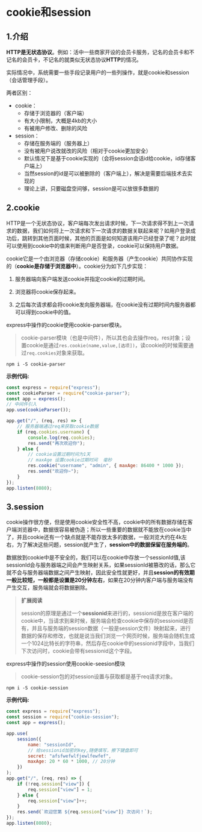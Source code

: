 # cookie和session

## 1.介绍

**HTTP是无状态协议**。例如：活中一些商家开设的会员卡服务，记名的会员卡和不记名的会员卡，不记名的就类似无状态协议**HTTP**的情况。

实际情况中，系统需要一些手段记录用户的一些列操作，就是cookie和session（会话管理手段）。

两者区别：

- cookie：
  - 存储于浏览器的（客户端）
  - 有大小限制，大概是4kb的大小
  - 有被用户修改、删除的风险
- session：
  - 存储在服务端的（服务器上）
  - 没有被用户说改就改的风险（相对于cookie更加安全）
  - 默认情况下是基于cookie实现的（会将session会话id给cookie，id存储客户端上）
  - 当然session的id是可以被删除的（客户端上），解决是需要后端技术去实现的
  - 理论上讲，只要磁盘空间够，session是可以放很多数据的

## 2.cookie

HTTP是一个无状态协议，客户端每次发出请求时候，下一次请求得不到上一次请求的数据，我们如何将上一次请求和下一次请求的数据关联起来呢？如用户登录成功后，跳转到其他页面时候，其他的页面是如何知道该用户已经登录了呢？此时就可以使用到cookie中的值来判断用户是否登录，cookie可以保持用户数据。

cookie它是一个由浏览器（存储cookie）和服务器（产生cookie）共同协作实现的（**cookie是存储于浏览器中**）。cookie分为如下几步实现：

1. 服务器端向客户端发送cookie并指定cookie的过期时间。

2. 浏览器将cookie保存起来。

3. 之后每次请求都会将cookie发向服务器端，在cookie没有过期时间内服务器都可以得到cookie中的值。

express中操作的cookie使用cookie-parser模块。

> cookie-parser模块（也是中间件），所以其也会去操作req，res对象；设置cookie是通过`res.cookie(name,value,[选项])`，读cookie的时候需要通过`req.cookies`对象来获取。

```shell
npm i -S cookie-parser
```

**示例代码:**

```javascript
const express = require("express");
const cookieParser = require("cookie-parser");
const app = express();
// 中间件引入
app.use(cookieParser());

app.get("/", (req, res) => {
    // 服务器端通过req来获取cookie数据
    if (req.cookies.username) {
        console.log(req.cookies);
        res.send("再次欢迎你");
    } else {
        // cookie设置过期时间为1天
        // maxAge 设置cookie过期时间  毫秒
        res.cookie("username", "admin", { maxAge: 86400 * 1000 });
        res.send("欢迎你~");
    }
});
app.listen(8080);
```

## 3.session

cookie操作很方便，但是使用cookie安全性不高，cookie中的所有数据存储在客户端浏览器中，数据很容易被伪造；所以一些重要的数据就不能放在cookie当中了，并且cookie还有一个缺点就是不能存放太多的数据，一般浏览大约在4k左右，为了解决这些问题，session就产生了，**session中的数据保留在服务端的**。

数据放到cookie中是不安全的，我们可以在cookie中存放一个sessionId值,该sessionId会与服务器端之间会产生映射关系，如果sessionId被篡改的话，那么它就不会与服务器端数据之间产生映射，因此安全性就更好，并且**session的有效期一般比较短，一般都是设置是20分钟左右**，如果在20分钟内客户端与服务端没有产生交互，服务端就会将数据删除。

> **扩展阅读**
>
> session的原理是通过一个**sessionid**来进行的，sessionid是放在客户端的cookie中，当请求到来时候，服务端会检查cookie中保存的sessionid是否有，并且与服务端的session数据（一般是session文件）映射起来，进行数据的保存和修改，也就是说当我们浏览一个网页时候，服务端会随机生成一个1024比特长的字符串，然后存在cookie中的sessionid字段中，当我们下次访问时，cookie会带有sessionid这个字段。

express中操作的session使用cookie-seesion模块

> cookie-session包的对session设置与获取都是基于req请求对象。

```shell
npm i -S cookie-session
```

**示例代码:**

```javascript
const express = require("express");
const session = require("cookie-session");
const app = express();

app.use(
    session({
        name: "sessionId",
        // 给sessionid加密的key,随便填写，擦下键盘即可
        secret: "afsfwefwlfjewlfewfef",
        maxAge: 20 * 60 * 1000, // 20分钟
    })
);
app.get("/", (req, res) => {
    if (!req.session["view"]) {
        req.session["view"] = 1;
    } else {
        req.session["view"]++;
    }
    res.send(`欢迎您第 ${req.session["view"]} 次访问！`);
});
app.listen(8080);
```
